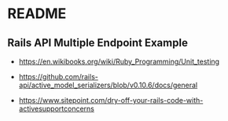 # README

## Rails API Multiple Endpoint Example

- https://en.wikibooks.org/wiki/Ruby_Programming/Unit_testing

- https://github.com/rails-api/active_model_serializers/blob/v0.10.6/docs/general

- https://www.sitepoint.com/dry-off-your-rails-code-with-activesupportconcerns